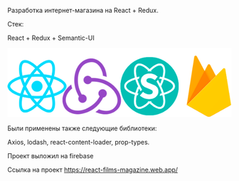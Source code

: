 Разработка интернет-магазина на React + Redux. 

Стек: 

React + Redux + Semantic-UI

![alt text](public/stek.png)

Были применены также следующие библиотеки:

Axios, lodash, react-content-loader, prop-types.

Проект выложил на firebase

Ссылка на проект https://react-films-magazine.web.app/